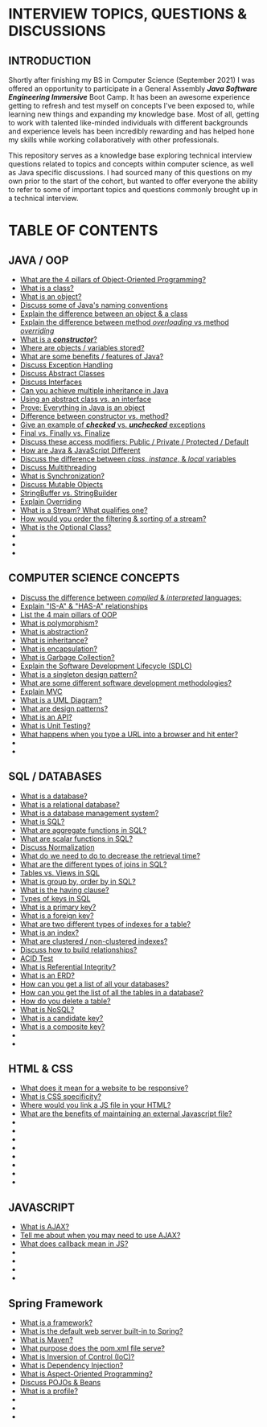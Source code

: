 # INTERVIEW TOPICS, QUESTIONS & DISCUSSIONS
## INTRODUCTION
Shortly after finishing my BS in Computer Science (September 2021) I was offered an opportunity to participate in a General Assembly ***Java Software Engineering Immersive*** Boot Camp. It has been an awesome experience getting to refresh and test myself on concepts I've been exposed to, while learning new things and expanding my knowledge base. Most of all, getting to work with talented like-minded individuals with different backgrounds and experience levels has been incredibly rewarding and has helped hone my skills while working collaboratively with other professionals.  

This repository serves as a knowledge base exploring technical interview questions related to topics and concepts
within computer science, as well as Java specific discussions. I had sourced many of this questions on my own prior to the start of the cohort, but wanted to offer everyone the ability to refer to some of important topics and questions commonly brought up in a technical interview.

# TABLE OF CONTENTS
## JAVA / OOP
* [What are the 4 pillars of Object-Oriented Programming?](https://github.com/M-Croghan/Interview-Prep/blob/main/Java_OOP.md#what-are-the-4-pillars-of-object-oriented-programming-describe-them)
* [What is a class?](https://github.com/M-Croghan/Interview-Prep/blob/main/Java_OOP.md#what-is-a-class)
* [What is an object?](https://github.com/M-Croghan/Interview-Prep/blob/main/Java_OOP.md#what-is-an-object)
* [Discuss some of Java's naming conventions](https://github.com/M-Croghan/Interview-Prep/blob/main/Java_OOP.md#discuss-some-of-javas-naming-conventions)
* [Explain the difference between an object & a class](https://github.com/M-Croghan/Interview-Prep/blob/main/Java_OOP.md#explain-the-difference-between-an-object--a-class)
* [Explain the difference between method _overloading_ vs method _overriding_](https://github.com/M-Croghan/Interview-Prep/blob/main/Java_OOP.md#explain-the-difference-between-method-overloading-vs-method-overriding)
* [What is a ***constructor***?](https://github.com/M-Croghan/Interview-Prep/blob/main/Java_OOP.md#what-is-a-constructor)
* [Where are objects / variables stored?](https://github.com/M-Croghan/Interview-Prep/blob/main/Java_OOP.md#where-are-objects--variables-stored)
* [What are some benefits / features of Java?](https://github.com/M-Croghan/Interview-Prep/blob/main/Java_OOP.md#what-are-some-of-the-benefits--features-of-java)
* [Discuss Exception Handling](https://github.com/M-Croghan/Interview-Prep/blob/main/Java_OOP.md#discuss-exception-handling-errors-vs-exceptions)
* [Discuss Abstract Classes](https://github.com/M-Croghan/Interview-Prep/blob/main/Java_OOP.md#discuss-abstract-classes)
* [Discuss Interfaces](https://github.com/M-Croghan/Interview-Prep/blob/main/Java_OOP.md#discuss-interfaces)
* [Can you achieve multiple inheritance in Java](https://github.com/M-Croghan/Interview-Prep/blob/main/Java_OOP.md#can-you-achieve-multiple-inheritance-in-java)
* [Using an abstract class vs. an interface](https://github.com/M-Croghan/Interview-Prep/blob/main/Java_OOP.md#using-an-abstract-class-vs-an-interface)
* [Prove: Everything in Java is an object](https://github.com/M-Croghan/Interview-Prep/blob/main/Java_OOP.md#prove-everything-in-java-is-an-object)
* [Difference between constructor vs. method?](https://github.com/M-Croghan/Interview-Prep/blob/main/Java_OOP.md#difference-between-constructor-vs-method)
* [Give an example of ***checked*** vs. ***unchecked*** exceptions](https://github.com/M-Croghan/Interview-Prep/blob/main/Java_OOP.md#give-an-example-of-checked-vs-unchecked-exceptions)
* [Final vs. Finally vs. Finalize](https://github.com/M-Croghan/Interview-Prep/blob/main/Java_OOP.md#final-vs-finally-vs-finalize)
* [Discuss these access modifiers: Public / Private / Protected / Default](https://github.com/M-Croghan/Interview-Prep/blob/main/Java_OOP.md#discuss-these-access-modifiers-public--private--protected--default)
* [How are Java & JavaScript Different](https://github.com/M-Croghan/Interview-Prep/blob/main/Java_OOP.md#how-are-java--javascript-different)
* [Discuss the difference between _class_, _instance_, & _local_ variables](https://github.com/M-Croghan/Interview-Prep/blob/main/Java_OOP.md#discuss-the-difference-between-class--instance-variables--methods)
* [Discuss Multithreading](https://github.com/M-Croghan/Interview-Prep/blob/main/Java_OOP.md#discuss-multithreading)
* [What is Synchronization?](https://github.com/M-Croghan/Interview-Prep/blob/main/Java_OOP.md#what-is-synchronization)
* [Discuss Mutable Objects](https://github.com/M-Croghan/Interview-Prep/blob/main/Java_OOP.md#discuss-mutable-objects)
* [StringBuffer vs. StringBuilder](https://github.com/M-Croghan/Interview-Prep/blob/main/Java_OOP.md#stringbuffer-vs-stringbuilder)
* [Explain Overriding](https://github.com/M-Croghan/Interview-Prep/blob/main/Java_OOP.md#explain-overriding)
* [What is a Stream? What qualifies one?](https://github.com/M-Croghan/Interview-Prep/blob/main/Java_OOP.md#what-is-a-stream-what-qualifies-as-one)
* [How would you order the filtering & sorting of a stream?](https://github.com/M-Croghan/Interview-Prep/blob/main/Java_OOP.md#how-would-you-order-the-filtering--sorting-of-a-stream)
* [What is the Optional Class?](https://github.com/M-Croghan/Interview-Prep/blob/main/Java_OOP.md#what-is-the-optional-class)
* []()
* []()
* []()

## COMPUTER SCIENCE CONCEPTS
* [Discuss the difference between _compiled_ & _interpreted_ languages:](https://github.com/M-Croghan/Interview-Prep/blob/main/CS_Concepts.md#discuss-the-difference-between-compiled--interpreted-languages)
* [Explain "IS-A" & "HAS-A" relationships](https://github.com/M-Croghan/Interview-Prep/blob/main/CS_Concepts.md#explain-is-a--has-a-relationships)
* [List the 4 main pillars of OOP](https://github.com/M-Croghan/Interview-Prep/blob/main/CS_Concepts.md#list-the-4-main-pillars-of-oop)
* [What is polymorphism?](https://github.com/M-Croghan/Interview-Prep/blob/main/CS_Concepts.md#what-is-polymorphism)
* [What is abstraction?](https://github.com/M-Croghan/Interview-Prep/blob/main/CS_Concepts.md#what-is-abstraction)
* [What is inheritance?](https://github.com/M-Croghan/Interview-Prep/blob/main/CS_Concepts.md#what-is-inheritance)
* [What is encapsulation?](https://github.com/M-Croghan/Interview-Prep/blob/main/CS_Concepts.md#what-is-encapsulation)
* [What is Garbage Collection?](https://github.com/M-Croghan/Interview-Prep/blob/main/CS_Concepts.md#what-is-garbage-collection)
* [Explain the Software Development Lifecycle (SDLC)](https://github.com/M-Croghan/Interview-Prep/blob/main/CS_Concepts.md#explain-the-software-developmnt-lifecycle-sdlc)
* [What is a singleton design pattern?](https://github.com/M-Croghan/Interview-Prep/blob/main/CS_Concepts.md#what-is-a-singleton-design-pattern)
* [What are some different software development methodologies?](https://github.com/M-Croghan/Interview-Prep/blob/main/CS_Concepts.md#what-are-some-of-the-different-software-development-methodologies)
* [Explain MVC](https://github.com/M-Croghan/Interview-Prep/blob/main/CS_Concepts.md#explain-mvc)
* [What is a UML Diagram?](https://github.com/M-Croghan/Interview-Prep/blob/main/CS_Concepts.md#what-is-a-uml-diagram)
* [What are design patterns?](https://github.com/M-Croghan/Interview-Prep/blob/main/CS_Concepts.md#what-are-design-patterns)
* [What is an API?](https://github.com/M-Croghan/Interview-Prep/blob/main/CS_Concepts.md#what-is-an-api)
* [What is Unit Testing?](https://github.com/M-Croghan/Interview-Prep/blob/main/CS_Concepts.md#what-is-unit-testing)
* [What happens when you type a URL into a browser and hit enter?]()
* []()
* []()

## SQL / DATABASES
* [What is a database?](https://github.com/M-Croghan/Interview-Prep/blob/main/SQL_Databases.md#what-is-a-database)
* [What is a relational database?](https://github.com/M-Croghan/Interview-Prep/blob/main/SQL_Databases.md#what-is-a-relational-database)
* [What is a database management system?](https://github.com/M-Croghan/Interview-Prep/blob/main/SQL_Databases.md#what-is-a-database-management-system)
* [What is SQL?](https://github.com/M-Croghan/Interview-Prep/blob/main/SQL_Databases.md#what-is-sql)
* [What are aggregate functions in SQL?](https://github.com/M-Croghan/Interview-Prep/blob/main/SQL_Databases.md#what-are-aggregate-functions-in-sql)
* [What are scalar functions in SQL?](https://github.com/M-Croghan/Interview-Prep/blob/main/SQL_Databases.md#what-are-scalar-functions-in-sql)
* [Discuss Normalization](https://github.com/M-Croghan/Interview-Prep/blob/main/SQL_Databases.md#discuss-normalization)
* [What do we need to do to decrease the retrieval time?](https://github.com/M-Croghan/Interview-Prep/blob/main/SQL_Databases.md#what-do-we-need-to-do-to-decrease-the-retrieval-time)
* [What are the different types of joins in SQL?](https://github.com/M-Croghan/Interview-Prep/blob/main/SQL_Databases.md#what-are-the-different-types-of-joins-in-sql)
* [Tables vs. Views in SQL](https://github.com/M-Croghan/Interview-Prep/blob/main/SQL_Databases.md#tables-vs-views-in-sql)
* [What is group by, order by in SQL?](https://github.com/M-Croghan/Interview-Prep/blob/main/SQL_Databases.md#what-is-group-by-order-by-in-sql)
* [What is the having clause?](https://github.com/M-Croghan/Interview-Prep/blob/main/SQL_Databases.md#what-is-the-having-clause)
* [Types of keys in SQL](https://github.com/M-Croghan/Interview-Prep/blob/main/SQL_Databases.md#types-of-keys-in-sql)
* [What is a primary key?]()
* [What is a foreign key?](https://github.com/M-Croghan/Interview-Prep/blob/main/SQL_Databases.md#what-is-a-foreign-key)
* [What are two different types of indexes for a table?](https://github.com/M-Croghan/Interview-Prep/blob/main/SQL_Databases.md#what-are-two-different-types-of-indexes-for-a-table-)
* [What is an index?](https://github.com/M-Croghan/Interview-Prep/blob/main/SQL_Databases.md#what-is-an-index)
* [What are clustered / non-clustered indexes?](https://github.com/M-Croghan/Interview-Prep/blob/main/SQL_Databases.md#what-are-clustered--non-clustered-indexes)
* [Discuss how to build relationships?](https://github.com/M-Croghan/Interview-Prep/blob/main/SQL_Databases.md#discuss-how-to-build-relationships)
* [ACID Test](https://github.com/M-Croghan/Interview-Prep/blob/main/SQL_Databases.md#acid-test)
* [What is Referential Integrity?](https://github.com/M-Croghan/Interview-Prep/blob/main/SQL_Databases.md#what-is-referential-integrity)
* [What is an ERD?]()
* [How can you get a list of all your databases?]()
* [How can you get the list of all the tables in a database?]()
* [How do you delete a table? ]()
* [What is NoSQL?]()
* [What is a candidate key?]()
* [What is a composite key?]()
* []()
* []()

## HTML & CSS
* [What does it mean for a website to be responsive?]()
* [What is CSS specificity?]()
* [Where would you link a JS file in your HTML?]()
* [What are the benefits of maintaining an external Javascript file?]()
* []()
* []()
* []()
* []()
* []()
* []()
* []()
* []()


## JAVASCRIPT
* [What is AJAX?](https://github.com/M-Croghan/Interview-Prep/blob/main/JavaScript.md#what-is-ajax)
* [Tell me about when you may need to use AJAX?]()
* [What does callback mean in JS?]()
* []()
* []()
* []()
* []()


## Spring Framework
* [What is a framework?](https://github.com/M-Croghan/Interview-Prep/blob/main/Spring.md#what-is-a-framework)
* [What is the default web server built-in to Spring?](https://github.com/M-Croghan/Interview-Prep/blob/main/Spring.md#what-is-the-default-web-server-built-in-to-spring)
* [What is Maven?](https://github.com/M-Croghan/Interview-Prep/blob/main/Spring.md#what-is-maven)
* [What purpose does the pom.xml file serve?](https://github.com/M-Croghan/Interview-Prep/blob/main/Spring.md#what-purpose-does-the-pomxml-file-serve)
* [What is Inversion of Control (IoC)?](https://github.com/M-Croghan/Interview-Prep/blob/main/Spring.md#what-is-inversion-of-control-ioc)
* [What is Dependency Injection?](https://github.com/M-Croghan/Interview-Prep/blob/main/Spring.md#what-is-dependency-injection)
* [What is Aspect-Oriented Programming?](https://github.com/M-Croghan/Interview-Prep/blob/main/Spring.md#what-is-aspect-oriented-programming)
* [Discuss POJOs & Beans](https://github.com/M-Croghan/Interview-Prep/blob/main/Spring.md#discuss-pojos--beans)
* [What is a profile?](https://github.com/M-Croghan/Interview-Prep/blob/main/Spring.md#what-is-a-profile)
* []()
* []()
* []()


